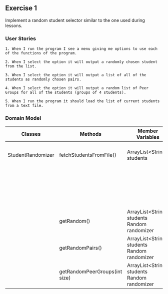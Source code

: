 ## Exercise 1

Implement a random student selector similar to the one used during lessons.

### User Stories

```
1. When I run the program I see a menu giving me options to use each of the functions of the program.

2. When I select the option it will output a randomly chosen student from the list.

3. When I select the option it will output a list of all of the students as randomly chosen pairs.

4. When I select the option it will output a random list of Peer Groups for all of the students (groups of 4 students).

5. When I run the program it should load the list of current students from a text file.
```

### Domain Model

| Classes           | Methods                       | Member Variables                                   | Scenario                                               | Outputs / Throws                       |
|-------------------|-------------------------------|----------------------------------------------------|--------------------------------------------------------|----------------------------------------|
| StudentRandomizer | fetchStudentsFromFile()       | ArrayList\<String> students                        | Successfully fetched students from file                | void                                   |
|                   |                               |                                                    | Could not fetch students from file (e.g. file missing) | Throws FileNotFoundException           |
|                   | getRandom()                   | ArrayList\<String> students<br/> Random randomizer | Random student chosen                                  | String student                         |
|                   | getRandomPairs()              | ArrayList\<String> students<br/> Random randomizer | Random pairs generated                                 | ArrayList\<String[2]> pair             |
|                   | getRandomPeerGroups(int size) | ArrayList\<String> students<br/> Random randomizer | Random peer groups generated                           | ArrayList\<String[int size]> peerGroup |